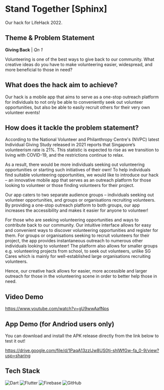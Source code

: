 # Stand Together [Sphinx]
Our hack for LifeHack 2022.

## Theme & Problem Statement

**Giving Back** | *Qn 1* 

Volunteering is one of the best ways to give back to our community. What creative ideas do you have to make volunteering easier, widespread, and more beneficial to those in need?

## What does the hack aim to achieve? 
Our hack is a mobile app that aims to serve as a one-stop outreach platform for individuals to not only be able to conveniently seek out volunteer opportunities, but also be able to easily recruit others for their very own volunteer events!

## How does it tackle the problem statement? 
According to the National Volunteer and Philanthropy Centre's (NVPC) latest Individual Giving Study released in 2021 reports that Singapore’s volunteerism rate is 21%. This statistic is expected to rise as we transition to living with COVID-19, and the restrictions continue to relax. 

As a result, there would be more individuals seeking out volunteering opportunities or starting such initiatives of their own! To help individuals find suitable volunteering opportunities, we would like to introduce our hack – an innovative mobile app that serves as an outreach platform for those looking to volunteer or those finding volunteers for their project.   

Our app caters to two separate audience groups – individuals seeking out volunteer opportunities, and groups or organisations recruiting volunteers. By providing a one-stop outreach platform to both groups, our app increases the accessibility and makes it easier for anyone to volunteer!

For those who are seeking volunteering opportunities and ways to contribute back to our community. Our intuitive interface allows for easy and convenient ways to discover volunteering opportunities and register for them. For groups or organisations seeking to recruit volunteers for their project, the app provides instantaneous outreach to numerous other individuals looking to volunteer! The platform also allows for smaller groups e.g. volunteering projects from school, to seek out volunteers, unlike SG Cares which is mainly for well-established large organisations recruiting volunteers. 

Hence, our creative hack allows for easier, more accessible and larger outreach for those in the volunteering scene in order to better help those in need. 

## Video Demo
https://www.youtube.com/watch?v=gU9wwAafNps

## App Demo (for Andriod users only) 
You can download and install the APK release directly from the link below to test it out!

https://drive.google.com/file/d/1PaqA13zzlJw8US0tj-shlWfGw-fa_0-9/view?usp=sharing

## Tech Stack

<img src="https://img.shields.io/badge/Dart-0175C2?style=for-the-badge&logo=dart&logoColor=white" alt="Dart"/> 

<img src="https://img.shields.io/badge/Flutter-02569B?style=for-the-badge&logo=flutter&logoColor=white" alt="Flutter"/> 

<img src="https://img.shields.io/badge/firebase-ffca28?style=for-the-badge&logo=firebase&logoColor=black" alt="Firebase"/>  

<img src="https://img.shields.io/badge/GitHub-100000?style=for-the-badge&logo=github&logoColor=white" alt="GitHub"/>  
